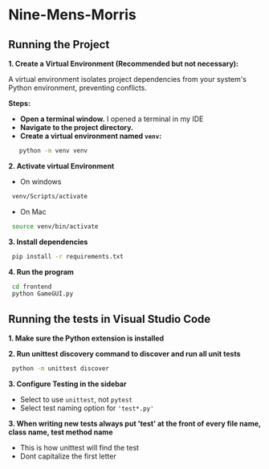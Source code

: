 # Nine-Mens-Morris

## Running the Project

**1. Create a Virtual Environment (Recommended but not necessary):**

A virtual environment isolates project dependencies from your system's Python environment, preventing conflicts.

**Steps:**

- **Open a terminal window.** I opened a terminal in my IDE
- **Navigate to the project directory.** 
- **Create a virtual environment named `venv`:**
```bash
   python -m venv venv
   ```

**2. Activate virtual Environment**
  - On windows
  ```bash
   venv/Scripts/activate
   ```
  - On Mac
  ```bash
   source venv/bin/activate
   ```
**3. Install dependencies**
  ```bash
   pip install -r requirements.txt
   ```
**4. Run the program**
  ```bash
   cd frontend
   python GameGUI.py
   ```


## Running the tests in Visual Studio Code

**1. Make sure the Python extension is installed**

**2. Run unittest discovery command to discover and run all unit tests**
  ```bash
   python -m unittest discover
  ```

**3. Configure Testing in the sidebar**
 - Select to use `unittest`, not `pytest`
 - Select test naming option for `'test*.py'`

**3. When writing new tests always put 'test' at the front of every file name, class name, test method name**
 - This is how unittest will find the test
 - Dont capitalize the first letter